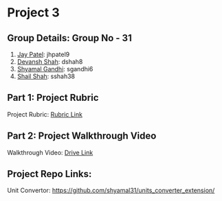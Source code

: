 # Project 3

## Group Details: Group No - 31
1) [Jay Patel](https://github.com/jaypatel31): jhpatel9
2) [Devansh Shah](https://github.com/drs1951): dshah8
3) [Shyamal Gandhi](https://github.com/shyamal31): sgandhi6
4) [Shail Shah](https://github.com/shail611): sshah38

## Part 1: Project Rubric
Project Rubric: [Rubric Link](https://github.com/jaypatel31/CSC510_Group31/blob/main/proj3/Project3_Rubric.csv)

## Part 2: Project Walkthrough Video
Walkthrough Video: [Drive Link](https://drive.google.com/file/d/1nCN8phch_celSRCWX2G5RxKqbnxRehx-/view?usp=drive_link)

## Project Repo Links:
Unit Convertor: https://github.com/shyamal31/units_converter_extension/
